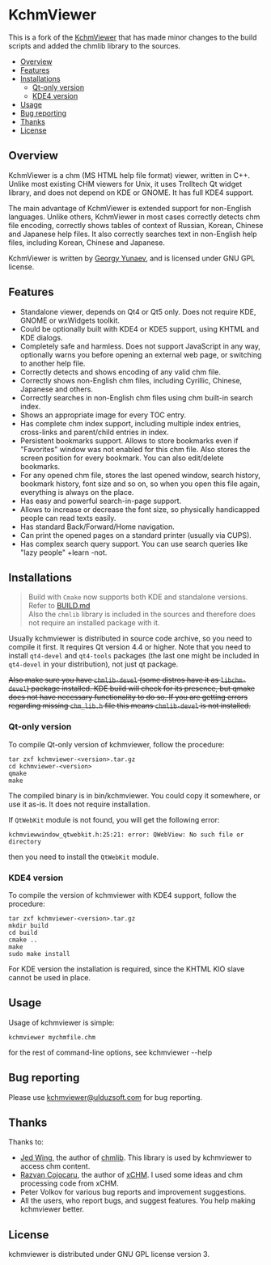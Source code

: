 # KchmViewer

This is a fork of the [KchmViewer](https://github.com/gyunaev/kchmviewer) that has made minor changes to the build scripts and added the chmlib library to the sources.

- [Overview](#Overview)
- [Features](#Features)
- [Installations](#Installations)
  - [Qt-only version](#Qt-only-version)
  - [KDE4 version](#KDE4-version)
- [Usage](#Usage)
- [Bug reporting](#Bug-reporting)
- [Thanks](#Thanks)
- [License](#License)


## Overview

KchmViewer is a chm (MS HTML help file format) viewer, written in C++. Unlike most existing CHM viewers for Unix, it uses Trolltech Qt widget library, and does not depend on KDE or GNOME. It has full KDE4 support.

The main advantage of KchmViewer is extended support for non-English languages. Unlike others, KchmViewer in most cases correctly detects chm file encoding, correctly shows tables of context of Russian, Korean, Chinese and Japanese help files. It also correctly searches text in non-English help files, including Korean, Chinese and Japanese.

KchmViewer is written by [Georgy Yunaev](https://github.com/gyunaev), and is licensed under GNU GPL license.


## Features

- Standalone viewer, depends on Qt4 or Qt5 only. Does not require KDE, GNOME or wxWidgets toolkit.
- Could be optionally built with KDE4 or KDE5 support, using KHTML and KDE dialogs.
- Completely safe and harmless. Does not support JavaScript in any way, optionally warns you before opening an external web page, or switching to another help file.
- Correctly detects and shows encoding of any valid chm file.
- Correctly shows non-English chm files, including Cyrillic, Chinese, Japanese and others.
- Correctly searches in non-English chm files using chm built-in search index.
- Shows an appropriate image for every TOC entry.
- Has complete chm index support, including multiple index entries, cross-links and parent/child entries in index.
- Persistent bookmarks support. Allows to store bookmarks even if "Favorites" window was not enabled for this chm file. Also stores the screen position for every bookmark. You can also edit/delete bookmarks.
- For any opened chm file, stores the last opened window, search history, bookmark history, font size and so on, so when you open this file again, everything is always on the place.
- Has easy and powerful search-in-page support.
- Allows to increase or decrease the font size, so physically handicapped people can read texts easily.
- Has standard Back/Forward/Home navigation.
- Can print the opened pages on a standard printer (usually via CUPS).
- Has complex search query support. You can use search queries like "lazy people" +learn -not.


## Installations

>Build with `Cmake` now supports both KDE and standalone versions. Refer to [BUILD.md](BUILD.md)</br>
>Also the `chmlib` library is included in the sources and therefore does not require an installed package with it.

Usually kchmviewer is distributed in source code archive, so you need to compile it first. It requires Qt version 4.4 or higher. Note that you need to install `qt4-devel` and `qt4-tools` packages (the last one might be included in `qt4-devel` in your distribution), not just qt package.

~~Also make sure you have `chmlib-devel` (some distros have it as `libchm-devel`) package installed. KDE build will check for its presence, but qmake does not have necessary functionality to do so. If you are getting errors regarding missing `chm_lib.h` file this means `chmlib-devel` is not installed.~~


### Qt-only version

To compile Qt-only version of kchmviewer, follow the procedure:

```
tar zxf kchmviewer-<version>.tar.gz
cd kchmviewer-<version>
qmake
make
```

The compiled binary is in bin/kchmviewer. You could copy it somewhere, or use it as-is. It does not require installation.

If `QtWebKit` module is not found, you will get the following error:

```
kchmviewwindow_qtwebkit.h:25:21: error: QWebView: No such file or directory
```

then you need to install the `QtWebKit` module.


### KDE4 version

To compile the version of kchmviewer with KDE4 support, follow the procedure:

```
tar zxf kchmviewer-<version>.tar.gz
mkdir build
cd build
cmake ..
make
sudo make install
```

For KDE version the installation is required, since the KHTML KIO slave cannot be used in place.


## Usage

Usage of kchmviewer is simple:

```
kchmviewer mychmfile.chm
```

for the rest of command-line options, see kchmviewer --help


## Bug reporting

Please use kchmviewer@ulduzsoft.com for bug reporting.


## Thanks

Thanks to:

- [Jed Wing](https://github.com/jedwing), the author of [chmlib](http://www.jedrea.com/chmlib/). This library is used by kchmviewer to access chm content.
- [Razvan Cojocaru](https://github.com/rzvncj), the author of [xCHM](https://xchm.sourceforge.io/). I used some ideas and chm processing code from xCHM.
- Peter Volkov for various bug reports and improvement suggestions.
- All the users, who report bugs, and suggest features. You help making kchmviewer better.

## License

kchmviewer is distributed under GNU GPL license version 3.
